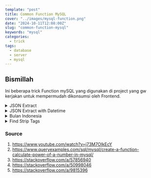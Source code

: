 ```yaml
---
template: "post"
title: Common Function MySQL
cover: "../images/mysql-function.png"
date: "2024-10-11T12:08:00Z"
slug: "common-function-mysql"
keywords: "mysql"
categories:
  - trick
tags:
  - database
  - server
  - mysql
---
```


## Bismillah

Ini beberapa trick Function mySQL yang digunakan di project yang gw kerjakan untuk mempermudah dikonsumsi oleh Frontend.

<details>
    <summary>JSON Extract</summary>
    <pre>
        CREATE DEFINER=`namaUser`@`%` FUNCTION `namaDatabase`.`json_extract_c`(
        details TEXT,
        required_field VARCHAR (255)
        ) RETURNS text CHARSET latin1
        BEGIN
        SET details = TRIM(LEADING '{' FROM TRIM(details));
        SET details = TRIM(TRAILING '}' FROM TRIM(details));
        RETURN TRIM(
            BOTH '"' FROM SUBSTRING_INDEX(
                SUBSTRING_INDEX(
                    SUBSTRING_INDEX(
                        details,
                        CONCAT(
                            '"',
                            SUBSTRING_INDEX(required_field,'$.', - 1),
                            '":'
                        ),
                        - 1
                    ),
                    ',"',
                    1
                ),
                ':',
                -1
            )
        ) ;
        END
    </pre>
</details>

<details>
    <summary>JSON Extract with Datetime</summary>
    <pre>
        CREATE DEFINER=`namaUser`@`%` FUNCTION `namaDatabase`.`json_extract_d`(details TEXT,required_field VARCHAR (255)) RETURNS text CHARSET latin1
            DETERMINISTIC
        BEGIN
          /* get key from function passed required field value */
          set @JSON_key = SUBSTRING_INDEX(required_field,'$.', -1); 
          /* get everything to the right of the 'key = <required_field>' */
          set @JSON_entry = SUBSTRING_INDEX(details,CONCAT('"', @JSON_key, '"'), -1 ); 
          /* get everything to the left of the trailing comma */
          set @JSON_entry_no_trailing_comma = SUBSTRING_INDEX(@JSON_entry, ",", 1); 
          /* get everything to the right of the leading colon after trimming trailing and leading whitespace */
          set @JSON_entry_no_leading_colon = TRIM(LEADING ':' FROM TRIM(@JSON_entry_no_trailing_comma)); 
          /* trim off the leading and trailing double quotes after trimming trailing and leading whitespace*/
          set @JSON_extracted_entry = TRIM(BOTH '"' FROM TRIM(@JSON_entry_no_leading_colon));
          RETURN @JSON_extracted_entry;
        RETURN 1;
        END
    </pre>
</details>

<details>
    <summary>Bulan Indonesia</summary>
    <pre>
      CREATE DEFINER=`namaUser`@`%` FUNCTION `namaDatabase`.`bulan_indonesia`(bulan INT) RETURNS varchar(255) CHARSET latin1
          DETERMINISTIC
      BEGIN
        DECLARE varhasil VARCHAR(255);
          SELECT 
            CASE (bulan) 
              WHEN 1 THEN 'Januari' 
              WHEN 2 THEN 'Februari' 
              WHEN 3 THEN 'Maret' 
              WHEN 4 THEN 'April' 
              WHEN 5 THEN 'Mei' 
              WHEN 6 THEN 'Juni' 
              WHEN 7 THEN 'Juli' 
              WHEN 8 THEN 'Agustus' 
              WHEN 9 THEN 'September'
              WHEN 10 THEN 'Oktober' 
              WHEN 11 THEN 'November' 
              WHEN 12 THEN 'Desember' 
            END
          INTO varhasil;
          RETURN varhasil;
          END
    </pre>
</details>

<details>
    <summary>Find Strip Tags</summary>
    <pre>
        CREATE DEFINER=`namaUser`@`%` FUNCTION `namaDatabase`.`fnStripTags`( Dirty varchar(4000) ) RETURNS varchar(4000) CHARSET latin1
            DETERMINISTIC
        BEGIN
          DECLARE iStart, iEnd, iLength int;
            WHILE Locate( '<', Dirty ) > 0 And Locate( '>', Dirty, Locate( '<', Dirty )) > 0 DO
              BEGIN
                SET iStart = Locate( '<', Dirty ), iEnd = Locate( '>', Dirty, Locate('<', Dirty ));
                SET iLength = ( iEnd - iStart) + 1;
                IF iLength > 0 THEN
                  BEGIN
                    SET Dirty = Insert( Dirty, iStart, iLength, '');
                  END;
                END IF;
              END;
            END WHILE;
            RETURN Dirty;
        END
    </pre>
</details>


### Source
1. https://www.youtube.com/watch?v=j73M7OIkEcY
2. https://www.queryexamples.com/sql/mysql/create-a-function-calculate-power-of-a-number-in-mysql/
3. https://stackoverflow.com/a/57856940
4. https://stackoverflow.com/a/50998046
5. https://stackoverflow.com/a/9815396